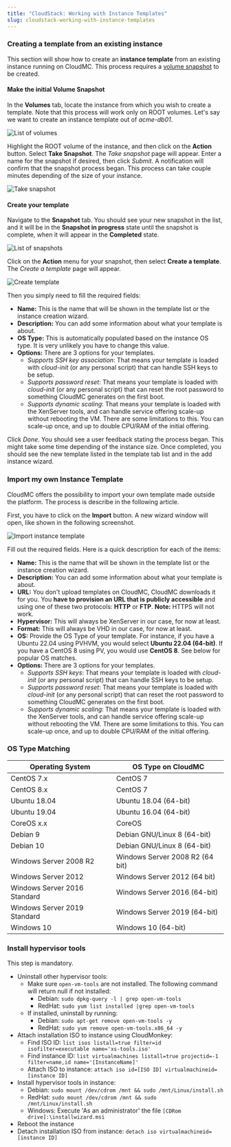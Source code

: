 ```yaml
---
title: "CloudStack: Working with Instance Templates"
slug: cloudstack-working-with-instance-templates
---
```



### Creating a template from an existing instance

This section will show how to create an **instance template** from an existing instance running on CloudMC. This process requires a [volume snapshot](working-with-snapshots.md) to be created.

#### Make the initial Volume Snapshot

In the **Volumes** tab, locate the instance from which you wish to create a template. Note that this process will work only on ROOT volumes. Let's say we want to create an instance template out of *acme-db01*.

![List of volumes](/assets/working-with-instance-templates-en-1.png)

Highlight the ROOT volume of the instance, and then click on the **Action** button. Select **Take Snapshot**.  The *Take snapshot* page will appear.  Enter a name for the snapshot if desired, then click *Submit*. A notification will confirm that the snapshot process began. This process can take couple minutes depending of the size of your instance.

![Take snapshot](/assets/working-with-instance-templates-en-2.png)

#### Create your template

Navigate to the **Snapshot** tab. You should see your new snapshot in the list, and it will be in the **Snapshot in progress** state until the snapshot is complete, when it will appear in the **Completed** state.

![List of snapshots](/assets/working-with-instance-templates-en-4.png)

Click on the **Action** menu for your snapshot, then select **Create a template**. The *Create a template* page will appear.

![Create template](/assets/working-with-instance-templates-en-5.png)

Then you simply need to fill the required fields:

- **Name:** This is the name that will be shown in the template list or the instance creation wizard.
- **Description:** You can add some information about what your template is about.
- **OS Type:** This is automatically populated based on the instance OS type. It is very unlikely you have to change this value.
- **Options:** There are 3 options for your templates.
   - *Supports SSH key association*: That means your template is loaded with *cloud-init* (or any personal script) that can handle SSH keys to be setup.
   - *Supports password reset*: That means your template is loaded with *cloud-init* (or any personal script) that can reset the root password to something CloudMC generates on the first boot.
   - *Supports dynamic scaling*: That means your template is loaded with the XenServer tools, and can handle service offering scale-up without rebooting the VM. There are some limitations to this. You can scale-up once, and up to double CPU/RAM of the initial offering.

Click *Done*.  You should see a user feedback stating the process began. This might take some time depending of the instance size. Once completed, you should see the new template listed in the template tab list and in the add instance wizard.

### Import my own Instance Template

CloudMC offers the possibility to import your own template made outside the platform. The process is describe in the following article.

First, you have to click on the **Import** button. A new wizard window will open, like shown in the following screenshot.

![Import instance template](/assets/working-with-instance-templates-en-6.png)

Fill out the required fields. Here is a quick description for each of the items:

- **Name:** This is the name that will be shown in the template list or the instance creation wizard.
- **Description:** You can add some information about what your template is about.
- **URL:** You don't upload templates on CloudMC, CloudMC downloads it for you. You **have to provision an URL that is publicly accessible** and using one of these two protocols: **HTTP** or **FTP**. **Note:** HTTPS will not work.
- **Hypervisor:** This will always be XenServer in our case, for now at least.
- **Format:** This will always be VHD in our case, for now at least.
- **OS:** Provide the OS Type of your template. For instance, if you have a Ubuntu 22.04 using PVHVM, you would select **Ubuntu 22.04 (64-bit)**. If you have a CentOS 8 using PV, you would use **CentOS 8**. See below for popular OS matches.
- **Options:** There are 3 options for your templates.
   - *Supports SSH keys*: That means your template is loaded with *cloud-init* (or any personal script) that can handle SSH keys to be setup.
   - *Supports password reset*: That means your template is loaded with *cloud-init* (or any personal script) that can reset the root password to something CloudMC generates on the first boot.
   - *Supports dynamic scaling*: That means your template is loaded with the XenServer tools, and can handle service offering scale-up without rebooting the VM. There are some limitations to this. You can scale-up once, and up to double CPU/RAM of the initial offering.

### OS Type Matching

| Operating System | OS Type on CloudMC |
| --- | --- |
| CentOS 7.x | CentOS 7 |
| CentOS 8.x | CentOS 7 |
| Ubuntu 18.04 | Ubuntu 18.04 (64-bit) |
| Ubuntu 19.04 | Ubuntu 16.04 (64-bit) |
| CoreOS x.x | CoreOS
| Debian 9 | Debian GNU/Linux 8 (64-bit) |
| Debian 10 | Debian GNU/Linux 8 (64-bit) |
| Windows Server 2008 R2 | Windows Server 2008 R2 (64 bit) |
| Windows Server 2012 | Windows Server 2012 (64 bit) |
| Windows Server 2016 Standard | Windows Server 2016 (64-bit) |
| Windows Server 2019 Standard | Windows Server 2019 (64-bit) |
| Windows 10 | Windows 10 (64-bit) |


### Install hypervisor tools

This step is mandatory.

- Uninstall other hypervisor tools:
   - Make sure `open-vm-tools` are not installed. The following command will return null if not installed:
      - Debian: `sudo dpkg-query -l | grep open-vm-tools`
      - RedHat: `sudo yum list installed |grep open-vm-tools`
   - If installed, uninstall by running:
      - Debian: `sudo apt-get remove open-vm-tools -y`
      - RedHat: `sudo yum remove open-vm-tools.x86_64 -y`
- Attach installation ISO to instance using CloudMonkey:
   - Find ISO ID: `list isos listall=true filter=id isofilter=executable name='xs-tools.iso'`
   - Find instance ID: `list virtualmachines listall=true projectid=-1 filter=name,id name='[InstanceName]'`
   - Attach ISO to instance: `attach iso id=[ISO ID] virtualmachineid=[instance ID]`
- Install hypervisor tools in instance:
   - Debian: `sudo mount /dev/cdrom /mnt && sudo /mnt/Linux/install.sh`
   - RedHat: `sudo mount /dev/cdrom /mnt && sudo /mnt/Linux/install.sh`
   - Windows: Execute 'As an administrator' the file `[CDRom drive]:\installwizard.msi`
- Reboot the instance
- Detach installation ISO from instance: `detach iso virtualmachineid=[instance ID]`
